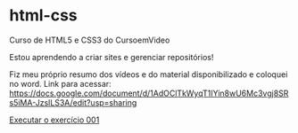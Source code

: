 # html-css
 Curso de HTML5 e CSS3 do CursoemVideo

 Estou aprendendo a criar sites e gerenciar repositórios! 
 
 Fiz meu próprio resumo dos vídeos e do material disponibilizado e coloquei no word.
Link para acessar: https://docs.google.com/document/d/1AdOClTkWyqT1IYin8wU6Mc3vgj8SRs5iMA-JzslLS3A/edit?usp=sharing

<a href="https://lucasfortolan.github.io/html-css/exercicio/exercicios/ex002-003-004-Imagem-Favicon/index.html">Executar o exercício 001
